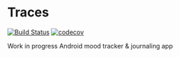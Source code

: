 # Traces

[![Build Status](https://travis-ci.org/JanaFlauschata/traces.svg?branch=master)](https://travis-ci.org/JanaFlauschata/traces)
[![codecov](https://codecov.io/gh/JanaFlauschata/Traces/branch/master/graph/badge.svg)](https://codecov.io/gh/JanaFlauschata/Traces)

Work in progress Android mood tracker &amp; journaling app
